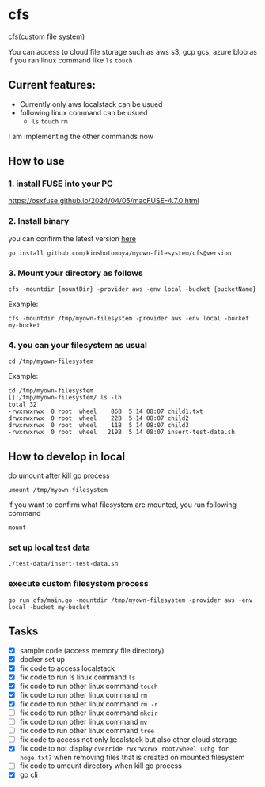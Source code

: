 # cfs

cfs(custom file system)

You can access to cloud file storage such as aws s3, gcp gcs, azure blob 
as if you ran linux command like `ls` `touch`

## Current features:
- Currently only aws localstack can be usued
- following linux command can be usued 
  - `ls` `touch` `rm`

I am implementing the other commands now

## How to use

### 1. install FUSE into your PC

https://osxfuse.github.io/2024/04/05/macFUSE-4.7.0.html


### 2. Install binary

you can confirm the latest version [here](https://github.com/kinshotomoya/myown-filesystem/releases)
```shell
go install github.com/kinshotomoya/myown-filesystem/cfs@version
```

### 3. Mount your directory as follows
```shell
cfs -mountdir {mountDir} -provider aws -env local -bucket {bucketName}
```

Example:
```shell
cfs -mountdir /tmp/myown-filesystem -provider aws -env local -bucket my-bucket
```

### 4. you can your filesystem as usual
```shell
cd /tmp/myown-filesystem
```

Example:
```shell
cd /tmp/myown-filesystem
[]:/tmp/myown-filesystem/ ls -lh                                            
total 32
-rwxrwxrwx  0 root  wheel    86B  5 14 08:07 child1.txt
drwxrwxrwx  0 root  wheel    22B  5 14 08:07 child2
drwxrwxrwx  0 root  wheel    11B  5 14 08:07 child3
-rwxrwxrwx  0 root  wheel   219B  5 14 08:07 insert-test-data.sh
```

## How to develop in local

do umount after kill go process 
```shell
umount /tmp/myown-filesystem
```

if you want to confirm what filesystem are mounted, you run following command
```shell
mount
```

### set up local test data
```shell
./test-data/insert-test-data.sh
```

### execute custom filesystem process
```shell
go run cfs/main.go -mountdir /tmp/myown-filesystem -provider aws -env local -bucket my-bucket
```

## Tasks
- [x] sample code (access memory file directory)
- [x] docker set up
- [x] fix code to access localstack
- [x] fix code to run ls linux command `ls`
- [x] fix code to run other linux command `touch`
- [x] fix code to run other linux command `rm`
- [x] fix code to run other linux command `rm -r`
- [ ] fix code to run other linux command `mkdir`
- [ ] fix code to run other linux command `mv`
- [ ] fix code to run other linux command `tree`
- [ ] fix code to access not only localstack but also other cloud storage
- [x] fix code to not display `override rwxrwxrwx root/wheel uchg for hoge.txt?` when removing files that is created on mounted filesystem
- [ ] fix code to umount directory when kill go process 
- [x] go cli